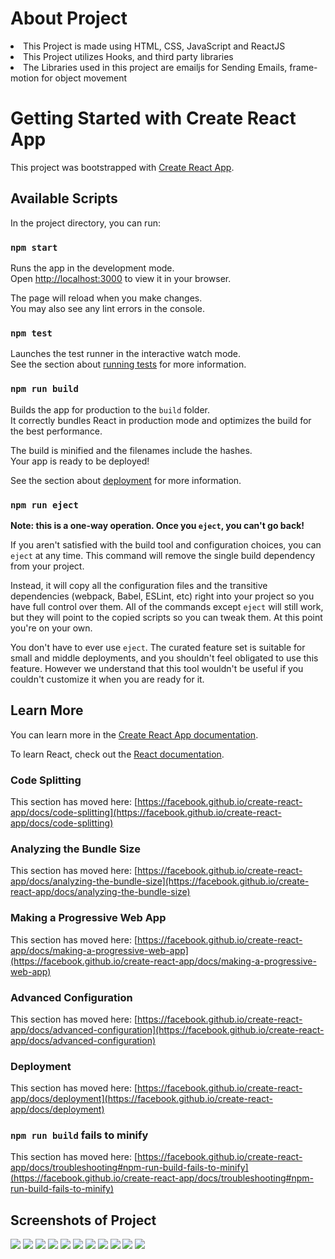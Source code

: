 # About Project
<li> This Project is made using HTML, CSS, JavaScript and ReactJS </li>
<li> This Project utilizes Hooks, and third party libraries </li>
<li> The Libraries used in this project are emailjs for Sending Emails, frame-motion for object movement </li>


# Getting Started with Create React App

This project was bootstrapped with [Create React App](https://github.com/facebook/create-react-app).

## Available Scripts

In the project directory, you can run:

### `npm start`

Runs the app in the development mode.\
Open [http://localhost:3000](http://localhost:3000) to view it in your browser.

The page will reload when you make changes.\
You may also see any lint errors in the console.

### `npm test`

Launches the test runner in the interactive watch mode.\
See the section about [running tests](https://facebook.github.io/create-react-app/docs/running-tests) for more information.

### `npm run build`

Builds the app for production to the `build` folder.\
It correctly bundles React in production mode and optimizes the build for the best performance.

The build is minified and the filenames include the hashes.\
Your app is ready to be deployed!

See the section about [deployment](https://facebook.github.io/create-react-app/docs/deployment) for more information.

### `npm run eject`

**Note: this is a one-way operation. Once you `eject`, you can't go back!**

If you aren't satisfied with the build tool and configuration choices, you can `eject` at any time. This command will remove the single build dependency from your project.

Instead, it will copy all the configuration files and the transitive dependencies (webpack, Babel, ESLint, etc) right into your project so you have full control over them. All of the commands except `eject` will still work, but they will point to the copied scripts so you can tweak them. At this point you're on your own.

You don't have to ever use `eject`. The curated feature set is suitable for small and middle deployments, and you shouldn't feel obligated to use this feature. However we understand that this tool wouldn't be useful if you couldn't customize it when you are ready for it.

## Learn More

You can learn more in the [Create React App documentation](https://facebook.github.io/create-react-app/docs/getting-started).

To learn React, check out the [React documentation](https://reactjs.org/).

### Code Splitting

This section has moved here: [https://facebook.github.io/create-react-app/docs/code-splitting](https://facebook.github.io/create-react-app/docs/code-splitting)

### Analyzing the Bundle Size

This section has moved here: [https://facebook.github.io/create-react-app/docs/analyzing-the-bundle-size](https://facebook.github.io/create-react-app/docs/analyzing-the-bundle-size)

### Making a Progressive Web App

This section has moved here: [https://facebook.github.io/create-react-app/docs/making-a-progressive-web-app](https://facebook.github.io/create-react-app/docs/making-a-progressive-web-app)

### Advanced Configuration

This section has moved here: [https://facebook.github.io/create-react-app/docs/advanced-configuration](https://facebook.github.io/create-react-app/docs/advanced-configuration)

### Deployment

This section has moved here: [https://facebook.github.io/create-react-app/docs/deployment](https://facebook.github.io/create-react-app/docs/deployment)

### `npm run build` fails to minify

This section has moved here: [https://facebook.github.io/create-react-app/docs/troubleshooting#npm-run-build-fails-to-minify](https://facebook.github.io/create-react-app/docs/troubleshooting#npm-run-build-fails-to-minify)


## Screenshots of Project

<img src="https://github.com/anees-hussain5/Gym_project/blob/master/Project%20Screen%20Shot/ss01.png">

<img src="https://github.com/anees-hussain5/Gym_project/blob/master/Project%20Screen%20Shot/ss02.png">

<img src="https://github.com/anees-hussain5/Gym_project/blob/master/Project%20Screen%20Shot/ss03.png">

<img src="https://github.com/anees-hussain5/Gym_project/blob/master/Project%20Screen%20Shot/ss04.png">

<img src="https://github.com/anees-hussain5/Gym_project/blob/master/Project%20Screen%20Shot/ss05.png">

<img src="https://github.com/anees-hussain5/Gym_project/blob/master/Project%20Screen%20Shot/ss06.png">

<img src="https://github.com/anees-hussain5/Gym_project/blob/master/Project%20Screen%20Shot/ss07.png">

<img src="https://github.com/anees-hussain5/Gym_project/blob/master/Project%20Screen%20Shot/ss08.png">

<img src="https://github.com/anees-hussain5/Gym_project/blob/master/Project%20Screen%20Shot/ss09.png">

<img src="https://github.com/anees-hussain5/Gym_project/blob/master/Project%20Screen%20Shot/ss010.png">

<img src="https://github.com/anees-hussain5/Gym_project/blob/master/Project%20Screen%20Shot/ss011.png">
